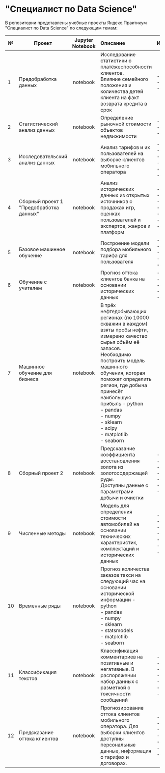# "Специалист по Data Science"

В репозитории представлены учебные проекты Яндекс.Практикум "Специалист по Data Science" по следующим темам:


| № | Проект                                  | Jupyter Notebook | Описание          |Инструменты       |  
| - |  -------------------------------------- |:----------------:| :---------------- |:---------------- |
| 1 | Предобработка данных | notebook         | Исследование статистики о платёжеспособности клиентов.<br>Влияние семейного положения и количества детей клиента на факт возврата кредита в срок | -python<br>-pandas<br>-pymystem3 |
| 2 | Статистический анализ данных | notebook | Определение рыночной стоимости объектов недвижимости | - python<br>- pandas<br>- pymystem3 |
| 3 | Исследовательский анализ данных | notebook | Анализ тарифов и их пользователей на выборке клиентов мобильного оператора | - pandas<br>- scipy<br>- math<br>- matplotlib<br>- seaborn<br>- plotly |
| 4 | Сборный проект 1 "Предобработка данных" | notebook | Анализ исторических данных из открытых источников о продажах игр, оценках пользователей и экспертов, жанров и платформ | - python<br>- pandas<br>- scipy<br>- math<br>- matplotlib<br>- seaborn<br>- plotly |
| 5	| Базовое машинное обучение |	notebook | Построение модели подбора мобильного тарифа для пользователя	| - python<br>- pandas<br>- sklearn<br>- matplotlib<br>- seaborn|
| 6 |Обучение с учителем|	notebook	|Прогноз оттока клиентов банка на основании исторических данных	|- python<br>- pandas<br>- sklearn<br>- matplotlib<br>- seaborn|
| 7 |Машинное обучение для бизнеса|	notebook|	В трёх нефтедобывающих регионах (по 10000 скважин в каждом) взяты пробы нефти, измерено качество сырья объём её запасов. Необходимо построить модель машинного обучения, которая поможет определить регион, где добыча принесёт наибольшую прибыль	- python<br>- pandas<br>- numpy<br>- sklearn<br>- scipy<br>- matplotlib<br>- seaborn|
| 8	|Сборный проект 2	|notebook |	Предсказание коэффициента восстановления золота из золотосодержащей руды.<br> Доступны данные с параметрами добычи и очистки |	- python<br>- pandas<br>- numpy<br>- sklearn<br>- scipy<br>- matplotlib<br>- seaborn|
| 9	|Численные методы |	notebook | Модель для определения стоимости автомобилей на основании технических характеристик, комплектаций и исторических данных	| - python<br>- pandas<br>- sklearn<br>- lightgbm<br>- matplotlib<br>- seaborn<br>- flask |
|10	|Временные ряды	|notebook	|Прогноз количества заказов такси на следующий час на основании исторической информации	- python<br>- pandas<br>- numpy<br>- sklearn<br>- statsmodels<br>- matplotlib<br>- seaborn|
|11	|Классификация текстов|	notebook	|Классификация комментариев на позитивные и негативные. В распоряжении набор данных с разметкой о токсичности сообщений|	- python<br>- pandas<br>- numpy<br>- sklearn<br>- nltk<br>- matplotlib<br>- seaborn|
|12|	Предсказание оттока клиентов|	notebook|	Прогнозирование оттока клиентов мобильного оператора. Для выборки клиентов доступны персональные данные, информация о тарифах и договорах.|	- python<br>- pandas<br>- numpy<br>- sklearn<br>- matplotlib<br>- seaborn<br>- catboost|
